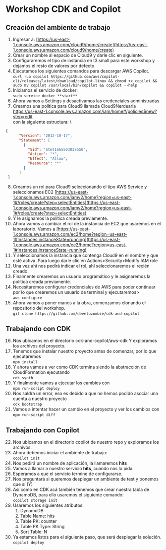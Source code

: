 # Workshop CDK and Copilot


## Creación del ambiente de trabajo



1. Ingresar a: [https://us-east-1.console.aws.amazon.com/cloud9/home/create](https://us-east-1.console.aws.amazon.com/cloud9/home/create)
2. Crear un nombre al espacio de Cloud9 y darle clic en siguiente.
3. Configuraremos el tipo de instancia en t3.small para este workshop y dejamos el resto de valores por defecto.
4. Ejecutamos los siguientes comandos para descargar AWS Copilot. \
`curl -Lo copilot https://github.com/aws/copilot-cli/releases/latest/download/copilot-linux && chmod +x copilot && sudo mv copilot /usr/local/bin/copilot && copilot --help`
5. Iniciamos el servicio de docker: \
`sudo service docker **start**`
6. Ahora vamos a Settings y desactivamos las credenciales administradas
7. Creamos una política para Cloud9 llamada Cloud9Nerdearla  \
https://us-east-1.console.aws.amazon.com/iam/home#/policies$new?step=edit \
con la siguiente estructura: \
```json
{
      "Version": "2012-10-17",
      "Statement": [
        {
          "Sid": "Stmt1665503038650",
          "Action": "*",
          "Effect": "Allow",
          "Resource": "*"
        }
      ]
 }
```   
8. Creamos un rol para Cloud9 seleccionando el tipo AWS Service y seleccionamos EC2 [https://us-east-1.console.aws.amazon.com/iamv2/home?region=us-east-1#/roles/create?step=selectEntities](https://us-east-1.console.aws.amazon.com/iamv2/home?region=us-east-1#/roles/create?step=selectEntities) 
9. Y le asignamos la política creada previamente.
10. Ahora vamos a cambiar el rol de la instancia de EC2 que usaremos en el laboratorio. Vamos a [https://us-east-1.console.aws.amazon.com/ec2/home?region=us-east-1#Instances:instanceState=running](https://us-east-1.console.aws.amazon.com/ec2/home?region=us-east-1#Instances:instanceState=running) 
11. Y seleccionamos la instancia que contenga Cloud9 en el nombre y que esté activa. Para luego darle clic en Actions>Security>Modify IAM role
12. Una vez ahí nos pedirá indicar el rol, ahí seleccionaremos el recién creado.
13. Finalmente crearemos un usuario programático y le asignaremos la política creada previamente. 
14. Necesitaremos configurar credenciales de AWS para poder continuar por lo que crearemos un usuario de terminal y ejecutaremos> \
`aws configure`
15. Ahora vamos a poner manos a la obra, comenzamos clonando el repositorio del workshop. \
`git clone https://github.com/develozombie/cdk-and-copilot`


## Trabajando con CDK



16. Nos ubicamos en el directorio cdk-and-copilot/aws-cdk Y exploramos los archivos del proyecto.
17. Tenemos que instalar nuestro proyecto antes de comenzar, por lo que ejecutaremos \
`npm install`
18. Y ahora vamos a ver como CDK termina siendo la abstracción de CloudFormation ejecutando \
`cdk synth`
19. Y finalmente vamos a ejecutar los cambios con  \
`npm run-script deploy`
20. Nos saldrá un error, eso es debido a que no hemos podido asociar una cuenta a nuestro proyecto \
`cdk bootstrap`
21. Vamos a intentar hacer un cambio en el proyecto y ver los cambios con \
`npm run-script diff`


## Trabajando con Copilot



22. Nos ubicamos en el directorio copilot de nuestro repo y exploramos los archivos.
23. Ahora debemos iniciar el ambiente de trabajo: \
`copilot init`
24. Nos pedirá un nombre de aplicación, la llamaremos **hits**
25. Vamos a llamar a nuestro servicio **hits**, cuando nos lo pida.
26. Esperamos a que el servicio termine de configurarse.
27. Nos preguntará si queremos desplegar un ambiente de test y ponemos que sí (Y)
28. Así como en CDK acá también tenemos que crear nuestra tabla de DynamoDB, para ello usaremos el siguiente comando: \
`copilot storage init`
29. Usaremos los siguientes atributos:
    1. DynamoDB
    2. Table Name: hits
    3. Table PK: counter
    4. Table PK Type: String
    5. Sort Table: N
30. Ya estamos listos para el siguiente paso, que será desplegar la solución.
`copilot deploy`
